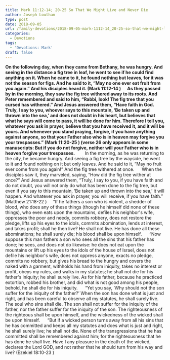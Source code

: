 ```yaml
---
title: Mark 11:12-14; 20-25 So That We Might Live and Never Die
author: Joseph Louthan
type: post
date: 2018-09-05
url: /family-devotions/2018-09-05-mark-1112-14_20-25-so-that-we-might-liv.md/
categories:
  - Devotions
tags:
  - 'Devotions: Mark'
draft: false
---
```

**On the following day, when they came from Bethany, he was hungry. And seeing in the distance a fig tree in leaf, he went to see if he could find anything on it. When he came to it, he found nothing but leaves, for it was not the season for figs. And he said to it, “May no one ever eat fruit from you again.” And his disciples heard it.
(Mark 11:12-14 )
     As they passed by in the morning, they saw the fig tree withered away to its roots. And Peter remembered and said to him, “Rabbi, look! The fig tree that you cursed has withered.” And Jesus answered them, “Have faith in God. Truly, I say to you, whoever says to this mountain, ‘Be taken up and thrown into the sea,’ and does not doubt in his heart, but believes that what he says will come to pass, it will be done for him. Therefore I tell you, whatever you ask in prayer, believe that you have received it, and it will be yours. And whenever you stand praying, forgive, if you have anything against anyone, so that your Father also who is in heaven may forgive you your trespasses.”
(Mark 11:20-25 ) (verse 26 only appears in some manuscripts: But if you do not forgive, neither will your Father who is in heaven forgive your trespasses.**
 
     In the morning, as he was returning to the city, he became hungry. And seeing a fig tree by the wayside, he went to it and found nothing on it but only leaves. And he said to it, “May no fruit ever come from you again!” And the fig tree withered at once.
     When the disciples saw it, they marveled, saying, “How did the fig tree wither at once?” And Jesus answered them, “Truly, I say to you, if you have faith and do not doubt, you will not only do what has been done to the fig tree, but even if you say to this mountain, ‘Be taken up and thrown into the sea,’ it will happen. And whatever you ask in prayer, you will receive, if you have faith.”
(Matthew 21:18-22 )     “If he fathers a son who is violent, a shedder of blood, who does any of these things (though he himself did none of these things), who even eats upon the mountains, defiles his neighbor's wife, oppresses the poor and needy, commits robbery, does not restore the pledge, lifts up his eyes to the idols, commits abomination, lends at interest, and takes profit; shall he then live? He shall not live. He has done all these abominations; he shall surely die; his blood shall be upon himself.
     “Now suppose this man fathers a son who sees all the sins that his father has done; he sees, and does not do likewise: he does not eat upon the mountains or lift up his eyes to the idols of the house of Israel, does not defile his neighbor's wife, does not oppress anyone, exacts no pledge, commits no robbery, but gives his bread to the hungry and covers the naked with a garment, withholds his hand from iniquity, takes no interest or profit, obeys my rules, and walks in my statutes; he shall not die for his father's iniquity; he shall surely live. As for his father, because he practiced extortion, robbed his brother, and did what is not good among his people, behold, he shall die for his iniquity.
     “Yet you say, ‘Why should not the son suffer for the iniquity of the father?’ When the son has done what is just and right, and has been careful to observe all my statutes, he shall surely live. The soul who sins shall die. The son shall not suffer for the iniquity of the father, nor the father suffer for the iniquity of the son. The righteousness of the righteous shall be upon himself, and the wickedness of the wicked shall be upon himself.
     “But if a wicked person turns away from all his sins that he has committed and keeps all my statutes and does what is just and right, he shall surely live; he shall not die. None of the transgressions that he has committed shall be remembered against him; for the righteousness that he has done he shall live. Have I any pleasure in the death of the wicked, declares the Lord GOD, and not rather that he should turn from his way and live?
(Ezekiel 18:10-23 )
